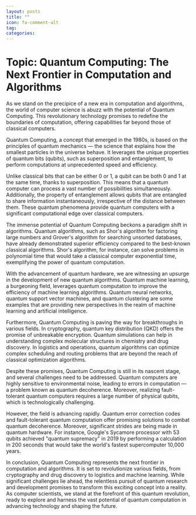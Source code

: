 ```yaml
---
layout: posts
title: ""
icon: fa-comment-alt
tag: 
categories: 
---
```


# Topic: Quantum Computing: The Next Frontier in Computation and Algorithms

As we stand on the precipice of a new era in computation and algorithms, the world of computer science is abuzz with the potential of Quantum Computing. This revolutionary technology promises to redefine the boundaries of computation, offering capabilities far beyond those of classical computers.

Quantum Computing, a concept that emerged in the 1980s, is based on the principles of quantum mechanics — the science that explains how the smallest particles in the universe behave. It leverages the unique properties of quantum bits (qubits), such as superposition and entanglement, to perform computations at unprecedented speed and efficiency.

Unlike classical bits that can be either 0 or 1, a qubit can be both 0 and 1 at the same time, thanks to superposition. This means that a quantum computer can process a vast number of possibilities simultaneously. Additionally, the property of entanglement allows qubits that are entangled to share information instantaneously, irrespective of the distance between them. These quantum phenomena provide quantum computers with a significant computational edge over classical computers.

The immense potential of Quantum Computing beckons a paradigm shift in algorithms. Quantum algorithms, such as Shor's algorithm for factoring large numbers and Grover's algorithm for searching unsorted databases, have already demonstrated superior efficiency compared to the best-known classical algorithms. Shor's algorithm, for instance, can solve problems in polynomial time that would take a classical computer exponential time, exemplifying the power of quantum computation.

With the advancement of quantum hardware, we are witnessing an upsurge in the development of new quantum algorithms. Quantum machine learning, a burgeoning field, leverages quantum computation to improve the efficiency of machine learning algorithms. Quantum neural networks, quantum support vector machines, and quantum clustering are some examples that are providing new perspectives in the realm of machine learning and artificial intelligence.

Furthermore, Quantum Computing is paving the way for breakthroughs in various fields. In cryptography, quantum key distribution (QKD) offers the promise of unbreakable encryption. Quantum simulations can help in understanding complex molecular structures in chemistry and drug discovery. In logistics and operations, quantum algorithms can optimize complex scheduling and routing problems that are beyond the reach of classical optimization algorithms.

Despite these promises, Quantum Computing is still in its nascent stage, and several challenges need to be addressed. Quantum computers are highly sensitive to environmental noise, leading to errors in computation — a problem known as quantum decoherence. Moreover, realizing fault-tolerant quantum computers requires a large number of physical qubits, which is technologically challenging.

However, the field is advancing rapidly. Quantum error correction codes and fault-tolerant quantum computation offer promising solutions to combat quantum decoherence. Moreover, significant strides are being made in quantum hardware. For instance, Google's Sycamore processor with 53 qubits achieved "quantum supremacy" in 2019 by performing a calculation in 200 seconds that would take the world's fastest supercomputer 10,000 years.

In conclusion, Quantum Computing represents the next frontier in computation and algorithms. It is set to revolutionize various fields, from cryptography and drug discovery to logistics and machine learning. While significant challenges lie ahead, the relentless pursuit of quantum research and development promises to transform this exciting concept into a reality. As computer scientists, we stand at the forefront of this quantum revolution, ready to explore and harness the vast potential of quantum computation in advancing technology and shaping the future.
